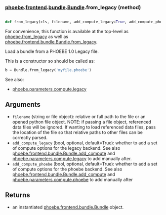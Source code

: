 ### [phoebe](phoebe.md).[frontend](phoebe.frontend.md).[bundle](phoebe.frontend.bundle.md).[Bundle](phoebe.frontend.bundle.Bundle.md).from_legacy (method)


```py

def from_legacy(cls, filename, add_compute_legacy=True, add_compute_phoebe=True)

```



For convenience, this function is available at the top-level as
[phoebe.from_legacy](phoebe.from_legacy.md) as well as [phoebe.frontend.bundle.Bundle.from_legacy](phoebe.frontend.bundle.Bundle.from_legacy.md).

Load a bundle from a PHOEBE 1.0 Legacy file.

This is a constructor so should be called as:

```py
b = Bundle.from_legacy('myfile.phoebe')
```

See also:
* [phoebe.parameters.compute.legacy](phoebe.parameters.compute.legacy.md)

Arguments
------------
* `filename` (string or file object): relative or full path to the file
    or an opened python file object.  NOTE: if passing a file object,
    referenced data files will be ignored.  If wanting to load referenced
    data files, pass the location of the file so that relative paths
    to other files can be correctly parsed.
* `add_compute_legacy` (bool, optional, default=True): whether to add
    a set of compute options for the legacy backend.  See also
    [phoebe.frontend.bundle.Bundle.add_compute](phoebe.frontend.bundle.Bundle.add_compute.md) and
    [phoebe.parameters.compute.legacy](phoebe.parameters.compute.legacy.md) to add manually after.
* `add_compute_phoebe` (bool, optional, default=True): whether to add
    a set of compute options for the phoebe backend.  See also
    [phoebe.frontend.bundle.Bundle.add_compute](phoebe.frontend.bundle.Bundle.add_compute.md) and
    [phoebe.parameters.compute.phoebe](phoebe.parameters.compute.phoebe.md) to add manually after

Returns
---------
* an instantiated [phoebe.frontend.bundle.Bundle](phoebe.frontend.bundle.Bundle.md) object.

